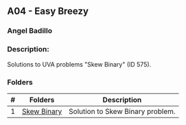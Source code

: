 ## A04 - Easy Breezy
### Angel Badillo
### Description:

Solutions to UVA problems "Skew Binary" (ID 575).

### Folders

| # | Folders                        | Description                      |
|:-:|--------------------------------|----------------------------------|
| 1 | [Skew Binary](./575/README.md) | Solution to Skew Binary problem. |